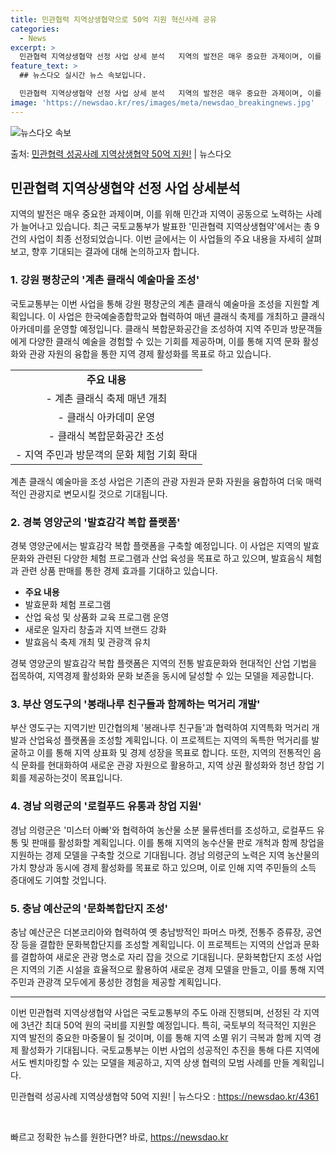 ```yaml
---
title: 민관협력 지역상생협약으로 50억 지원 혁신사례 공유
categories:
  - News
excerpt: >
  민관협력 지역상생협약 선정 사업 상세 분석   지역의 발전은 매우 중요한 과제이며, 이를 위해 민간과 지역이…
feature_text: >
  ## 뉴스다오 실시간 뉴스 속보입니다.

  민관협력 지역상생협약 선정 사업 상세 분석   지역의 발전은 매우 중요한 과제이며, 이를 위해 민간과 지역이…
image: 'https://newsdao.kr/res/images/meta/newsdao_breakingnews.jpg'
---
```


![뉴스다오 속보](https://newsdao.kr/res/images/meta/newsdao_breakingnews.jpg)

<p>출처: <a href="https://newsdao.kr/4361" rel="dofollow">민관협력 성공사례 지역상생협약 50억 지원!</a> | 뉴스다오</p>

<h2 data-ke-size="size26">민관협력 지역상생협약 선정 사업 상세분석</h2>
<p data-ke-size="size16">지역의 발전은 매우 중요한 과제이며, 이를 위해 민간과 지역이 공동으로 노력하는 사례가 늘어나고 있습니다. 최근 국토교통부가 발표한 '민관협력 지역상생협약'에서는 총 9건의 사업이 최종 선정되었습니다. 이번 글에서는 이 사업들의 주요 내용을 자세히 살펴보고, 향후 기대되는 결과에 대해 논의하고자 합니다.</p>

<h3><b>1. 강원 평창군의 '계촌 클래식 예술마을 조성'</b></h3>
<p data-ke-size="size16">국토교통부는 이번 사업을 통해 강원 평창군의 계촌 클래식 예술마을 조성을 지원할 계획입니다. 이 사업은 한국예술종합학교와 협력하여 매년 클래식 축제를 개최하고 클래식 아카데미를 운영할 예정입니다. 클래식 복합문화공간을 조성하여 지역 주민과 방문객들에게 다양한 클래식 예술을 경험할 수 있는 기회를 제공하며, 이를 통해 지역 문화 활성화와 관광 자원의 융합을 통한 지역 경제 활성화를 목표로 하고 있습니다.</p>

<table>
  <tr>
    <td style="text-align: center; height: 17px;"><b>주요 내용</b></td>
  </tr>
  <tr>
    <td style="text-align: center; height: 17px;">- 계촌 클래식 축제 매년 개최</td>
  </tr>
  <tr>
    <td style="text-align: center; height: 17px;">- 클래식 아카데미 운영</td>
  </tr>
  <tr>
    <td style="text-align: center; height: 17px;">- 클래식 복합문화공간 조성</td>
  </tr>
  <tr>
    <td style="text-align: center; height: 17px;">- 지역 주민과 방문객의 문화 체험 기회 확대</td>
  </tr>
</table>

<p data-ke-size="size16">계촌 클래식 예술마을 조성 사업은 기존의 관광 자원과 문화 자원을 융합하여 더욱 매력적인 관광지로 변모시킬 것으로 기대됩니다.</p>

<h3><b>2. 경북 영양군의 '발효감각 복합 플랫폼'</b></h3>
<p data-ke-size="size16">경북 영양군에서는 발효감각 복합 플랫폼을 구축할 예정입니다. 이 사업은 지역의 발효문화와 관련된 다양한 체험 프로그램과 산업 육성을 목표로 하고 있으며, 발효음식 체험과 관련 상품 판매를 통한 경제 효과를 기대하고 있습니다.</p>

<ul>
  <li><b>주요 내용</b></li>
  <li>발효문화 체험 프로그램</li>
  <li>산업 육성 및 상품화 교육 프로그램 운영</li>
  <li>새로운 일자리 창출과 지역 브랜드 강화</li>
  <li>발효음식 축제 개최 및 관광객 유치</li>
</ul>

<p data-ke-size="size16">경북 영양군의 발효감각 복합 플랫폼은 지역의 전통 발효문화와 현대적인 산업 기법을 접목하여, 지역경제 활성화와 문화 보존을 동시에 달성할 수 있는 모델을 제공합니다.</p>

<h3><b>3. 부산 영도구의 '봉래나루 친구들과 함께하는 먹거리 개발'</b></h3>
<p data-ke-size="size16">부산 영도구는 지역기반 민간협의체 '봉래나루 친구들'과 협력하여 지역특화 먹거리 개발과 산업육성 플랫폼을 조성할 계획입니다. 이 프로젝트는 지역의 독특한 먹거리를 발굴하고 이를 통해 지역 상표화 및 경제 성장을 목표로 합니다. 또한, 지역의 전통적인 음식 문화를 현대화하여 새로운 관광 자원으로 활용하고, 지역 상권 활성화와 청년 창업 기회를 제공하는것이 목표입니다.</p>

<h3><b>4. 경남 의령군의 '로컬푸드 유통과 창업 지원'</b></h3>
<p data-ke-size="size16">경남 의령군은 '미스터 아빠'와 협력하여 농산물 소분 물류센터를 조성하고, 로컬푸드 유통 및 판매를 활성화할 계획입니다. 이를 통해 지역의 농수산물 판로 개척과 함께 창업을 지원하는 경제 모델을 구축할 것으로 기대됩니다. 경남 의령군의 노력은 지역 농산물의 가치 향상과 동시에 경제 활성화를 목표로 하고 있으며, 이로 인해 지역 주민들의 소득 증대에도 기여할 것입니다.</p>

<h3><b>5. 충남 예산군의 '문화복합단지 조성'</b></h3>
<p data-ke-size="size16">충남 예산군은 더본코리아와 협력하여 옛 충남방적인 파머스 마켓, 전통주 증류장, 공연장 등을 결합한 문화복합단지를 조성할 계획입니다. 이 프로젝트는 지역의 산업과 문화를 결합하여 새로운 관광 명소로 자리 잡을 것으로 기대됩니다. 문화복합단지 조성 사업은 지역의 기존 시설을 효율적으로 활용하여 새로운 경제 모델을 만들고, 이를 통해 지역 주민과 관광객 모두에게 풍성한 경험을 제공할 계획입니다.</p>

<hr>
<p data-ke-size="size16">이번 민관협력 지역상생협약 사업은 국토교통부의 주도 아래 진행되며, 선정된 각 지역에 3년간 최대 50억 원의 국비를 지원할 예정입니다. 특히, 국토부의 적극적인 지원은 지역 발전의 중요한 마중물이 될 것이며, 이를 통해 지역 소멸 위기 극복과 함께 지역 경제 활성화가 기대됩니다. 국토교통부는 이번 사업의 성공적인 추진을 통해 다른 지역에서도 벤치마킹할 수 있는 모델을 제공하고, 지역 상생 협력의 모범 사례를 만들 계획입니다.</p>

<p data-ke-size="size16">민관협력 성공사례 지역상생협약 50억 지원! | 뉴스다오 : <a href="https://newsdao.kr/4361">https://newsdao.kr/4361</a></p>
<p data-ke-size="size16">&nbsp;</p> 

빠르고 정확한 뉴스를 원한다면? 바로, <a href="https://newsdao.kr" rel="dofollow">https://newsdao.kr</a>


